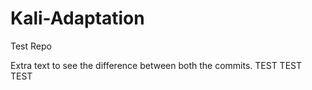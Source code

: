 # Kali-Adaptation
Test Repo


Extra text to see the difference between both the commits.
TEST
TEST
TEST

